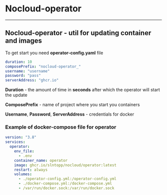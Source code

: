 # Nocloud-operator

___

## Nocloud-operator - util for updating container and images

To get start you need __operator-config.yaml__ file

```yaml
duration: 10
composePrefix: "nocloud-operator_"
username: "username"
password: "pass"
serverAddress: "ghcr.io"
```

__Duration__ - the amount of time in __seconds__ after which the operator will start the update

__ComposePrefix__ - name of project where you start you containers

__Username__, __Password__, __ServerAddress__ - credentials for docker

### Example of docker-compose file for operator

```yaml
version: "3.8"
services:
  operator:
    env_file:
      - .env
    container_name: operator
    image: ghcr.io/slntopp/nocloud/operator:latest
    restart: always
    volumes:
      - ./operator-config.yml:/operator-config.yml
      - ./docker-compose.yml:/docker-compose.yml
      - /var/run/docker.sock:/var/run/docker.sock
```
